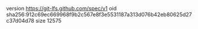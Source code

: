 version https://git-lfs.github.com/spec/v1
oid sha256:912c69ec669968f9b2c567e8f3e5531187a313d076b42eb80625d27c37d04d78
size 12575
